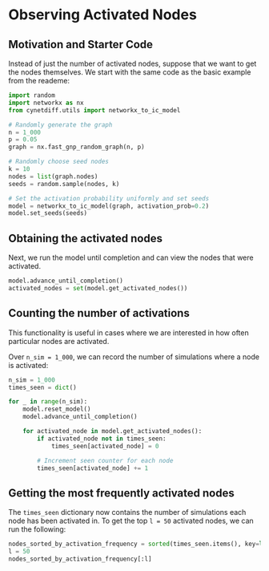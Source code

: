 # Observing Activated Nodes

## Motivation and Starter Code

Instead of just the number of activated nodes, suppose that we want
to get the nodes themselves. We start with the same code as the basic
example from the reademe:

```python
import random
import networkx as nx
from cynetdiff.utils import networkx_to_ic_model

# Randomly generate the graph
n = 1_000
p = 0.05
graph = nx.fast_gnp_random_graph(n, p)

# Randomly choose seed nodes
k = 10
nodes = list(graph.nodes)
seeds = random.sample(nodes, k)

# Set the activation probability uniformly and set seeds
model = networkx_to_ic_model(graph, activation_prob=0.2)
model.set_seeds(seeds)
```

## Obtaining the activated nodes

Next, we run the model until completion and can view the
nodes that were activated.

```python
model.advance_until_completion()
activated_nodes = set(model.get_activated_nodes())
```

## Counting the number of activations

This functionality is useful in cases where we are
interested in how often particular nodes are activated.

Over `n_sim = 1_000`, we can record the number of simulations
where a node is activated:

```python
n_sim = 1_000
times_seen = dict()

for _ in range(n_sim):
    model.reset_model()
    model.advance_until_completion()

    for activated_node in model.get_activated_nodes():
        if activated_node not in times_seen:
            times_seen[activated_node] = 0

        # Increment seen counter for each node
        times_seen[activated_node] += 1
```

## Getting the most frequently activated nodes

The `times_seen` dictionary now contains the number of simulations
each node has been activated in. To get the top `l = 50` activated nodes,
we can run the following:

```python
nodes_sorted_by_activation_frequency = sorted(times_seen.items(), key=lambda node, freq: freq)
l = 50
nodes_sorted_by_activation_frequency[:l]
```
